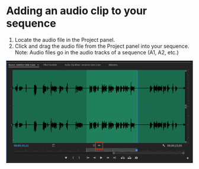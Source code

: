 # Adding an audio clip to your sequence

1. Locate the audio file in the Project panel.
2. Click and drag the audio file from the Project panel into your sequence. Note: Audio files go in the audio tracks of a sequence (A1, A2, etc.)

![](../.gitbook/assets/adding-audio-clip-to-sequence.png)
